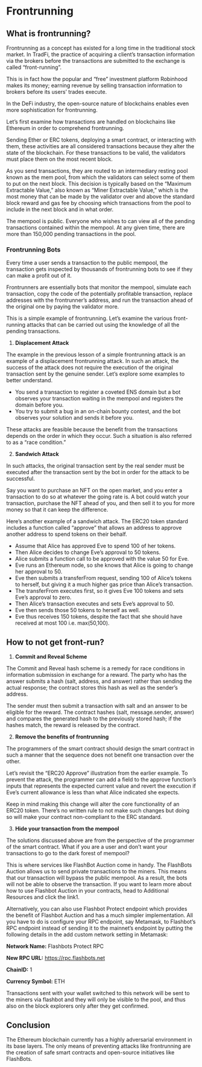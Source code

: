 # Frontrunning

## What is frontrunning?
Frontrunning as a concept has existed for a long time in the traditional stock market. In TradFi, the practice of acquiring a client’s transaction information via the brokers before the transactions are submitted to the exchange is called “front-running”. 

This is in fact how the popular and “free” investment platform Robinhood makes its money; earning revenue by selling transaction information to brokers before its users’ trades execute. 

In the DeFi industry, the open-source nature of blockchains enables even more sophistication for frontrunning.

Let’s first examine how transactions are handled on blockchains like Ethereum in order to comprehend frontrunning. 

Sending Ether or ERC tokens, deploying a smart contract, or interacting with them, these activities are all considered transactions because they alter the state of the blockchain. For these transactions to be valid, the validators must place them on the most recent block. 

As you send transactions, they are routed to an intermediary resting pool known as the mem pool, from which the validators can select some of them to put on the next block. This decision is typically based on the “Maximum Extractable Value,” also known as “Miner Extractable Value,” which is the most money that can be made by the validator over and above the standard block reward and gas fee by choosing which transactions from the pool to include in the next block and in what order. 

The mempool is public. Everyone who wishes to can view all of the pending transactions contained within the mempool. At any given time, there are more than 150,000 pending transactions in the pool.

### Frontrunning Bots
Every time a user sends a transaction to the public mempool, the transaction gets inspected by thousands of frontrunning bots to see if they can make a profit out of it.


Frontrunners are essentially bots that monitor the mempool, simulate each transaction, copy the code of the potentially profitable transaction, replace addresses with the frontrunner’s address, and run the transaction ahead of the original one by paying the validator more. 

This is a simple example of frontrunning. Let’s examine the various front-running attacks that can be carried out using the knowledge of all the pending transactions.

1. **Displacement Attack**

The example in the previous lesson of a simple frontrunning attack is an example of a displacement frontrunning attack. In such an attack, the success of the attack does not require the execution of the original transaction sent by the genuine sender. Let’s explore some examples to better understand. 

- You send a transaction to register a coveted ENS domain but a bot observes your transaction waiting in the mempool and registers the domain before you.
- You try to submit a bug in an on-chain bounty contest, and the bot observes your solution and sends it before you.

These attacks are feasible because the benefit from the transactions depends on the order in which they occur. Such a situation is also referred to as a “race condition.” 

2. **Sandwich Attack**

In such attacks, the original transaction sent by the real sender must be executed after the transaction sent by the bot in order for the attack to be successful. 

Say you want to purchase an NFT on the open market, and you enter a transaction to do so at whatever the going rate is. A bot could watch your transaction, purchase the NFT ahead of you, and then sell it to you for more money so that it can keep the difference.

Here’s another example of a sandwich attack. The ERC20 token standard includes a function called “approve” that allows an address to approve another address to spend tokens on their behalf. 

- Assume that Alice has approved Eve to spend 100 of her tokens. 
- Then Alice decides to change Eve’s approval to 50 tokens. 
- Alice submits a function call to be approved with the value 50 for Eve. 
- Eve runs an Ethereum node, so she knows that Alice is going to change her approval to 50. 
- Eve then submits a transferFrom request, sending 100 of Alice’s tokens to herself, but giving it a much higher gas price than Alice’s transaction. 
- The transferFrom executes first, so it gives Eve 100 tokens and sets Eve’s approval to zero. 
- Then Alice’s transaction executes and sets Eve’s approval to 50. 
- Eve then sends those 50 tokens to herself as well. 
- Eve thus receives 150 tokens, despite the fact that she should have received at most 100 i.e. max(50,100).


## How to not get front-run?

1. **Commit and Reveal Scheme**

The Commit and Reveal hash scheme is a remedy for race conditions in information submission in exchange for a reward. The party who has the answer submits a hash (salt, address, and answer) rather than sending the actual response; the contract stores this hash as well as the sender’s address. 

The sender must then submit a transaction with salt and an answer to be eligible for the reward. The contract hashes (salt, message.sender, answer) and compares the generated hash to the previously stored hash; if the hashes match, the reward is released by the contract.

2. **Remove the benefits of frontrunning**
 
The programmers of the smart contract should design the smart contract in such a manner that the sequence does not benefit one transaction over the other. 

Let’s revisit the “ERC20 Approve” illustration from the earlier example. To prevent the attack, the programmer can add a field to the approve function’s inputs that represents the expected current value and revert the execution if Eve’s current allowance is less than what Alice indicated she expects. 

Keep in mind making this change will alter the core functionality of an ERC20 token. There’s no written rule to not make such changes but doing so will make your contract non-compliant to the ERC standard.

3. **Hide your transaction from the mempool**

The solutions discussed above are from the perspective of the programmer of the smart contract. What if you are a user and don’t want your transactions to go to the dark forest of mempool? 

This is where services like FlashBot Auction come in handy. The FlashBots Auction allows us to send private transactions to the miners. This means that our transaction will bypass the public mempool. As a result, the bots will not be able to observe the transaction. If you want to learn more about how to use Flashbot Auction in your contracts, head to Additional Resources and click the link1.  

Alternatively, you can also use Flashbot Protect endpoint which provides the benefit of Flashbot Auction and has a much simpler implementation. All you have to do is configure your RPC endpoint, say Metamask, to Flashbot’s RPC endpoint instead of sending it to the mainnet’s endpoint by putting the following details in the add custom network setting in Metamask:

**Network Name:** Flashbots Protect RPC

**New RPC URL:** https://rpc.flashbots.net

**ChainID:** 1

**Currency Symbol:** ETH

Transactions sent with your wallet switched to this network will be sent to the miners via flashbot and they will only be visible to the pool, and thus also on the block explorers only after they get confirmed.

## Conclusion

The Ethereum blockchain currently has a highly adversarial environment in its base layers. The only means of preventing attacks like frontrunning are the creation of safe smart contracts and open-source initiatives like FlashBots. 